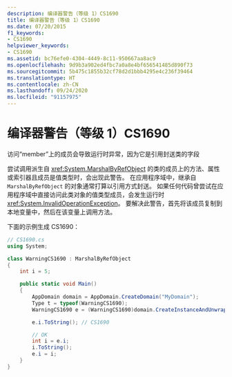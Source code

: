 ```yaml
---
description: 编译器警告（等级 1）CS1690
title: 编译器警告（等级 1）CS1690
ms.date: 07/20/2015
f1_keywords:
- CS1690
helpviewer_keywords:
- CS1690
ms.assetid: bc76efe0-4304-4449-8c11-950667aa8ac9
ms.openlocfilehash: 9d9b3a902ed4fbc7a0a8e4bf656541485d890f73
ms.sourcegitcommit: 5b475c1855b32cf78d2d1bbb4295e4c236f39464
ms.translationtype: HT
ms.contentlocale: zh-CN
ms.lasthandoff: 09/24/2020
ms.locfileid: "91157975"
---
```

# <a name="compiler-warning-level-1-cs1690"></a>编译器警告（等级 1）CS1690

访问“member”上的成员会导致运行时异常，因为它是引用封送类的字段  
  
 尝试调用派生自 <xref:System.MarshalByRefObject> 的类的成员上的方法、属性或索引器且成员是值类型时，会出现此警告。 在应用程序域中，继承自 `MarshalByRefObject` 的对象通常打算以引用方式封送。 如果任何代码曾尝试在应用程序域中直接访问此类对象的值类型成员，会发生运行时 <xref:System.InvalidOperationException>。 要解决此警告，首先将该成员复制到本地变量中，然后在该变量上调用方法。
  
 下面的示例生成 CS1690：  
  
```csharp  
// CS1690.cs  
using System;

class WarningCS1690 : MarshalByRefObject
{
    int i = 5;

    public static void Main()
    {
        AppDomain domain = AppDomain.CreateDomain("MyDomain");
        Type t = typeof(WarningCS1690);
        WarningCS1690 e = (WarningCS1690)domain.CreateInstanceAndUnwrap(t.Assembly.FullName,t.FullName);

        e.i.ToString(); // CS1690

        // OK  
        int i = e.i;
        i.ToString();
        e.i = i;
    }
}
```
